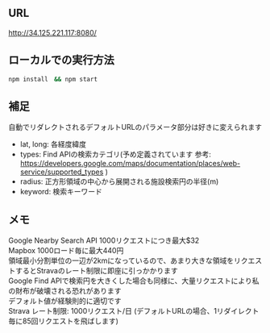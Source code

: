## URL
http://34.125.221.117:8080/ </br>

## ローカルでの実行方法
```bash
npm install　&& npm start
```

## 補足
自動でリダレクトされるデフォルトURLのパラメータ部分は好きに変えられます </br>
- lat, long: 各経度緯度
- types: Find APIの検索カテゴリ(予め定義されています 参考: https://developers.google.com/maps/documentation/places/web-service/supported_types )
- radius: 正方形領域の中心から展開される施設検索円の半径(m)
- keyword: 検索キーワード

## メモ
Google Nearby Search API 1000リクエストにつき最大$32 </br>
Mapbox 1000ロード毎に最大440円 </br>
領域最小分割単位の一辺が2kmになっているので、あまり大きな領域をリクエストするとStravaのレート制限に即座に引っかかります </br>
Google Find APIで検索円を大きくした場合も同様に、大量リクエストにより私の財布が破壊される恐れがあります </br>
デフォルト値が経験則的に適切です </br>
Strava レート制限: 1000リクエスト/日 (デフォルトURLの場合、1リダイレクト毎に85回リクエストを飛ばします)

